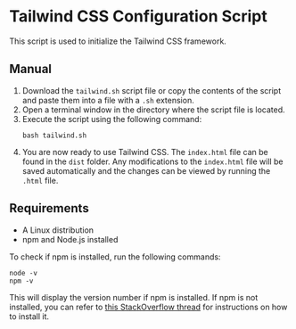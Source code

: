 <!DOCTYPE html>
<html>
  <head>
    
  </head>
  <body>
    <h1>Tailwind CSS Configuration Script</h1>
    <p>This script is used to initialize the Tailwind CSS framework.</p>
    <h2>Manual</h2>
    <ol>
      <li>
        Download the <code>tailwind.sh</code> script file or copy the contents of the script and paste them into a file with a <code>.sh</code> extension.
      </li>
      <li>
        Open a terminal window in the directory where the script file is located.
      </li>
      <li>
        Execute the script using the following command:
        <pre><code>bash tailwind.sh</code></pre>
      </li>
      <li>
        You are now ready to use Tailwind CSS. The <code>index.html</code> file can be found in the <code>dist</code> folder. Any modifications to the <code>index.html</code> file will be saved automatically and the changes can be viewed by running the <code>.html</code> file.
      </li>
    </ol>
    <h2>Requirements</h2>
    <ul>
      <li>A Linux distribution</li>
      <li>npm and Node.js installed</li>
    </ul>
    <p>
      To check if npm is installed, run the following commands:
      <pre><code>node -v
npm -v</code></pre>
      This will display the version number if npm is installed. If npm is not installed, you can refer to <a href="https://stackoverflow.com/questions/39981828/installing-nodejs-and-npm-on-linux">this StackOverflow thread</a> for instructions on how to install it.
    </p>
  </body>
</html>

